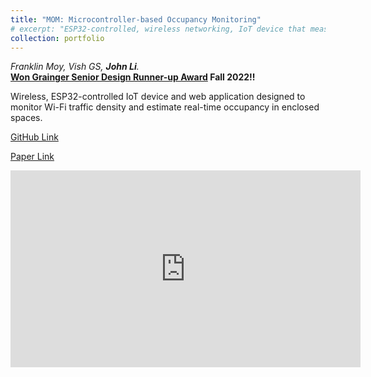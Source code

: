 ```yaml
---
title: "MOM: Microcontroller-based Occupancy Monitoring"
# excerpt: "ESP32-controlled, wireless networking, IoT device that measures the occupancy of indoor rooms by probing WiFi traffic. Deployed as a web app (using DynamoDB, AWS IoT Core, Python Flask/Dash, MQTT Protocol). <br/><br/>Won runner-up for best ECE Senior Design project!<br/><br/><img src='/images/MOM_dashboard.png'>"
collection: portfolio
--- 
```

*Franklin Moy, Vish GS, **John Li**.* <br/>
**[Won Grainger Senior Design Runner-up Award](https://courses.grainger.illinois.edu/ece445/hall-of-fame.asp#) Fall 2022!!**

Wireless, ESP32-controlled IoT device and web application designed to monitor Wi-Fi traffic density and estimate real-time occupancy in enclosed spaces.

[GitHub Link](https://github.com/johnli25/MOM)

[Paper Link](https://github.com/johnli25/MOM/blob/main/MOM%20Paper.pdf)

<iframe width="560" height="315" src="https://www.youtube.com/embed/oxwbnQpYZEI" title="YouTube video player" frameborder="0" allowfullscreen></iframe>
